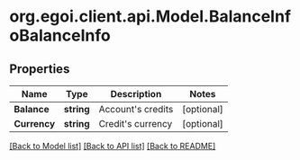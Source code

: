 # org.egoi.client.api.Model.BalanceInfoBalanceInfo
## Properties

Name | Type | Description | Notes
------------ | ------------- | ------------- | -------------
**Balance** | **string** | Account&#39;s credits | [optional] 
**Currency** | **string** | Credit&#39;s currency | [optional] 

[[Back to Model list]](../README.md#documentation-for-models) [[Back to API list]](../README.md#documentation-for-api-endpoints) [[Back to README]](../README.md)

